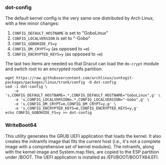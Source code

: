 ### dot-config

The default kernel config is the very same one distributed by Arch Linux, with
a few minor changes:

1. `CONFIG_DEFAULT_HOSTNAME` is set to "GoboLinux"
2. `CONFIG_LOCALVERSION` is set to "-Gobo"
3. `CONFIG_GOBOHIDE_FS=y`
4. `CONFIG_DM_CRYPT=y` (as opposed to `=m`)
5. `CONFIG_ENCRYPTED_KEYS=y` (as opposed to `=m`)

The last two items are needed so that Dracut can load the `dm-crypt` module and
switch root to an encrypted rootfs partition.

```
wget https://raw.githubusercontent.com/archlinux/svntogit-packages/packages/linux/trunk/config -O dot-config
sed -i dot-config \
    -e 's,CONFIG_DEFAULT_HOSTNAME=.*,CONFIG_DEFAULT_HOSTNAME="GoboLinux",g' \
    -e 's,CONFIG_LOCALVERSION=.*,CONFIG_LOCALVERSION="-Gobo",g' \
    -e 's,CONFIG_DM_CRYPT=m,CONFIG_DM_CRYPT=y,g' \
    -e 's,CONFIG_ENCRYPTED_KEYS=m,CONFIG_ENCRYPTED_KEYS=y,g'
echo CONFIG_GOBOHIDE_FS=y >> dot-config
```

### WriteBoot64

This utility generates the GRUB UEFI application that loads the kernel. It also
creates the initramfs image that fits the current host (i.e., it's not a complete
image with a comprehensive set of kernel modules). The initramfs, along with the
kernel image and System.map files, are copied to the ESP partition under /BOOT.
The UEFI application is installed as /EFI/BOOT/BOOTX64.EFI.
